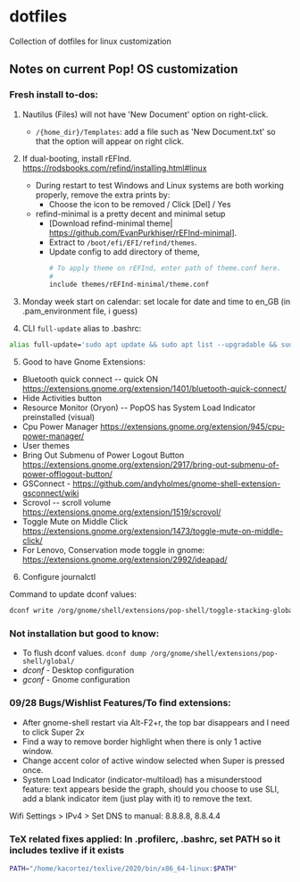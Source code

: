 # dotfiles
Collection of dotfiles for linux customization

## Notes on current Pop! OS customization
### Fresh install to-dos:
1.  Nautilus (Files) will not have 'New Document' option on right-click.
    * `/{home_dir}/Templates`: add a file such as 'New Document.txt' so that the option will appear on right click.
2. If dual-booting, install rEFInd. https://rodsbooks.com/refind/installing.html#linux 
    * During restart to test Windows and Linux systems are both working properly, remove the extra prints by:
      - Choose the icon to be removed / Click [Del] / Yes 
    * refind-minimal is a pretty decent and minimal setup
      - [Download refind-minimal theme| https://github.com/EvanPurkhiser/rEFInd-minimal]. 
      - Extract to `/boot/efi/EFI/refind/themes`. 
      - Update config to add directory of theme,
         ```bash
         # To apply theme on rEFInd, enter path of theme.conf here.
         #
         include themes/rEFInd-minimal/theme.conf
         ```
3. Monday week start on calendar: set locale for date and time to en_GB (in .pam_environment file, i guess)

4. CLI `full-update` alias to .bashrc: 
```bash
alias full-update='sudo apt update && sudo apt list --upgradable && sudo apt full-upgrade && sudo apt autoremove && flatpak update'
```
5. Good to have Gnome Extensions:
* Bluetooth quick connect -- quick ON https://extensions.gnome.org/extension/1401/bluetooth-quick-connect/
* Hide Activities button
* Resource Monitor (Oryon) -- PopOS has System Load Indicator preinstalled (visual)
* Cpu Power Manager https://extensions.gnome.org/extension/945/cpu-power-manager/
* User themes
* Bring Out Submenu of Power Logout Button https://extensions.gnome.org/extension/2917/bring-out-submenu-of-power-offlogout-button/
* GSConnect - https://github.com/andyholmes/gnome-shell-extension-gsconnect/wiki
* Scrovol -- scroll volume https://extensions.gnome.org/extension/1519/scrovol/
* Toggle Mute on Middle Click https://extensions.gnome.org/extension/1473/toggle-mute-on-middle-click/
* For Lenovo, Conservation mode toggle in gnome: https://extensions.gnome.org/extension/2992/ideapad/

6. Configure journalctl 

Command to update dconf values: 
```bash
dconf write /org/gnome/shell/extensions/pop-shell/toggle-stacking-global "['<Super><Shift>s']"
```
### Not installation but good to know: 
* To flush dconf values. `dconf dump /org/gnome/shell/extensions/pop-shell/global/`
* *dconf* - Desktop configuration 
* *gconf* - Gnome configuration


### 09/28 Bugs/Wishlist Features/To find extensions: 
* After gnome-shell restart via Alt-F2+r, the top bar disappears and I need to click Super 2x 
* Find a way to remove border highlight when there is only 1 active window. 
* Change accent color of active window selected when Super is pressed once. 
* System Load Indicator (indicator-multiload) has a misunderstood feature: text appears beside the graph, should you choose to use SLI, add a blank indicator item (just play with it) to remove the text.

Wifi Settings > IPv4 > Set DNS to manual: 8.8.8.8, 8.8.4.4

### TeX related fixes applied: In .profilerc, .bashrc, set PATH so it includes texlive if it exists
```bash
PATH="/home/kacortez/texlive/2020/bin/x86_64-linux:$PATH"
```
